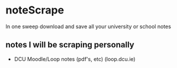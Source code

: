 # noteScrape
In one sweep download and save all your university or school notes

## notes I will be scraping personally
* DCU Moodle/Loop notes (pdf's, etc) (loop.dcu.ie)
